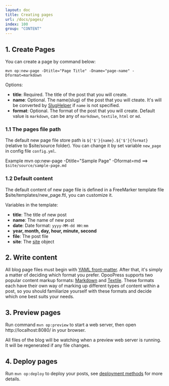 ```yaml
---
layout: doc
title: Creating pages
url: /docs/pages/
index: 100
group: "CONTENT"
---
```

## 1. Create Pages

You can create a page by command below:
```
mvn op:new-page -Dtitle="Page Title" -Dname="page-name" -Dformat=markdown
```
Options:
- **title**: Required. The title of the post that you will create.
- **name**: Optional. The name(slug) of the post that you will cteate. It's will be converted by [SlugHelper](https://github.com/opoo/opoopress/blob/master/core/src/main/java/org/opoo/press/SlugHelper.java) if `name` is not specified.
- **format**: Optional. The format of the post that you will create. Default value is `markdown`, can be any of `markdown`, `textile`, `html` or `md`.


### 1.1 The pages file path
The default new page file store path is `${'$'}{name}.${'$'}{format}`(relative to $site/source folder). You can change it by set variable `new_page` in config file `config.yml`.

Example
	mvn op:new-page -Dtitle="Sample Page" -Dformat=md
==> `$site/source/sample-page.md`
 

### 1.2 Default content
The default content of new page file is defined in a FreeMarker template file $site/templates/new_page.ftl, you can customize it.

Variables in the template:
* **title**: The title of new post
* **name**: The name of new post
* **date**: Date format: `yyyy-MM-dd HH:mm`
* **year, month, day, hour, minute, second**
* **file**: The post file
* **site**: The [site](https://github.com/opoo/opoopress/blob/master/core/src/main/java/org/opoo/press/Site.java) object


## 2. Write content

All blog page files must begin with [YAML front-matter](../frontmatter). After that, it's simply a matter of deciding which format you prefer. OpooPress supports two popular content markup formats: [Markdown](http://daringfireball.net/projects/markdown/) and [Textile](http://textile.sitemonks.com/). These formats each have their own way of marking up different types of content within a post, so you should familiarize yourself with these formats and decide which one best suits your needs.
 

## 3. Preview pages

Run command `mvn op:preview` to start a web server, then open http://localhost:8080/ in your browser.

All files of the blog will be watching when a preview web server is running. It will be regenerated if any file changes.

## 4. Deploy pages

Run `mvn op:deploy` to deploy your posts, see [deployment methods](../deployment-methods/) for more details.
